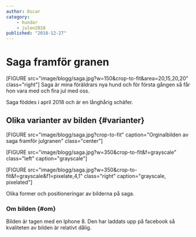 ```yaml
---
author: Oscar
category:
    - hundar
    - julen2018
published: "2018-12-27"
---
```

Saga framför granen
==================================
[FIGURE src="image/blogg/saga.jpg?w=150&crop-to-fit&area=20,15,20,20" class="right"]
Saga är mina föräldrars nya hund och för första gången så får hon vara med och fira jul med oss.

<!--more-->

Saga föddes i april 2018 och är en långhårig schäfer.



Olika varianter av bilden {#varianter}
-----------------------------------
[FIGURE src="image/blogg/saga.jpg?crop-to-fit" caption="Orginalbilden av saga framför julgranen" class="center"]

[FIGURE src="image/blogg/saga.jpg?w=350&crop-to-fit&f=grayscale" class="left" caption="grayscale"]

[FIGURE src="image/blogg/saga.jpg?w=350&crop-to-fit&f=grayscale&f1=pixelate,4,1" class="right" caption="grayscale, pixelated"]

Olika former och positioneringar av bilderna på saga.



### Om bilden {#om}

Bilden är tagen med en Iphone 8. Den har laddats upp på facebook så kvaliteten av bilden är relativt dålig.
